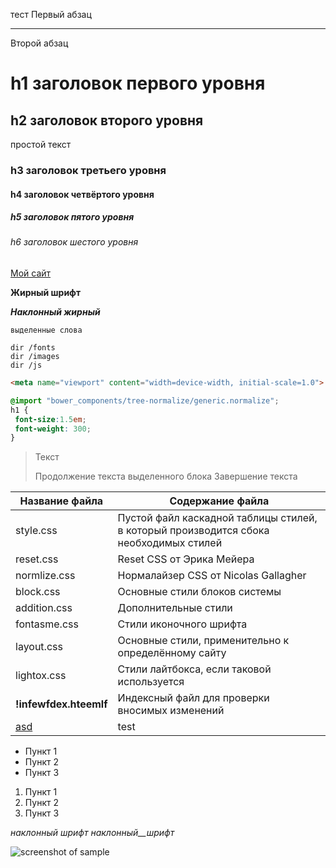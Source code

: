 ﻿тест
Первый абзац
***
Второй абзац

h1 заголовок первого уровня
=====================

h2 заголовок второго уровня
-----------------------------------

простой текст

### h3 заголовок третьего уровня

#### h4 заголовок четвёртого уровня

##### h5 заголовок пятого уровня

###### h6 заголовок шестого уровня

[Мой сайт](https://google.com)

**Жирный шрифт**

***Наклонный жирный***

`выделенные слова`

    dir /fonts
    dir /images
    dir /js

```html
<meta name="viewport" content="width=device-width, initial-scale=1.0">
```

```scss /* или css */
@import "bower_components/tree-normalize/generic.normalize";
h1 {
 font-size:1.5em;
 font-weight: 300;
}
```

> Текст
> 
> Продолжение текста выделенного блока
> Завершение текста

Название файла        | Содержание файла
----------------------|----------------------
style.css             | Пустой файл каскадной таблицы стилей, в который производится сбока необходимых стилей
reset.css             | Reset CSS от Эрика Мейера
normlize.css          | Нормалайзер CSS от Nicolas Gallagher
block.css             | Основные стили блоков системы
addition.css          | Дополнительные стили
fontasme.css          | Стили иконочного шрифта
layout.css            | Основные стили, применительно к определённому сайту
lightox.css           | Стили лайтбокса, если таковой используется
**!infewfdex.hteemlf**| Индексный файл для проверки вносимых изменений
[asd](test)           | test

* Пункт 1
* Пункт 2
* Пункт 3

1. Пункт 1
2. Пункт 2
3. Пункт 3

_наклонный_ _шрифт_ _наклонный__шрифт_

![screenshot of sample](http://webdesign.ru.net/images/Heydon_min.jpg)
